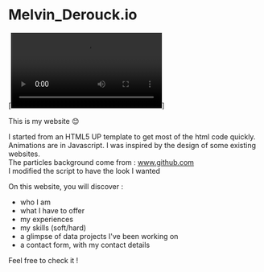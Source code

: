 # Melvin_Derouck.io

[![Bannièrevidéo](accueil.mp4)]

This is my website 😊

I started from an HTML5 UP template to get most of the html code quickly. </br>
Animations are in Javascript. I was inspired by the design of some existing websites.</br>
The particles background come from : www.github.com</br>
I modified the script to have the look I wanted</br>

On this website, you will discover :

- who I am
- what I have to offer
- my experiences
- my skills (soft/hard)
- a glimpse of data projects I've been working on
- a contact form, with my contact details

Feel free to check it !
